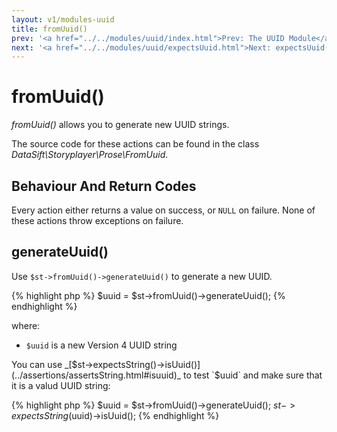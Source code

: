 ```yaml
---
layout: v1/modules-uuid
title: fromUuid()
prev: '<a href="../../modules/uuid/index.html">Prev: The UUID Module</a>'
next: '<a href="../../modules/uuid/expectsUuid.html">Next: expectsUuid()</a>'
---
```


# fromUuid()

_fromUuid()_ allows you to generate new UUID strings.

The source code for these actions can be found in the class _DataSift\Storyplayer\Prose\FromUuid_.

## Behaviour And Return Codes

Every action either returns a value on success, or `NULL` on failure.  None of these actions throw exceptions on failure.

## generateUuid()

Use `$st->fromUuid()->generateUuid()` to generate a new UUID.

{% highlight php %}
$uuid = $st->fromUuid()->generateUuid();
{% endhighlight %}

where:

* `$uuid` is a new Version 4 UUID string

You can use _[$st->expectsString()->isUuid()](../assertions/assertsString.html#isuuid)_ to test `$uuid` and make sure that it is a valud UUID string:

{% highlight php %}
$uuid = $st->fromUuid()->generateUuid();
$st->expectsString($uuid)->isUuid();
{% endhighlight %}